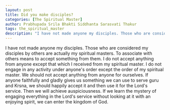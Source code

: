 ```yaml
---
layout: post
title: Did you make disciples?
categories: [The Spiritual Master]
author: Prabhupada Srila Bhakti Siddhanta Sarasvati Thakur
tags: the_spiritual_master
description: "I have not made anyone my disciples. Those who are considered my disciples by others are actually my spiritual masters. To associate with others means to accept something from them. I do not accept anything from anyone except that which I received from my spiritual master."
---
```


I have not made anyone my disciples. Those who are considered my disciples by others are actually my spiritual masters. To associate with others means to accept something from them. I do not accept anything from anyone except that which I received from my spiritual master. I do not engage in any activity under anyone's order except the order of my spiritual master. We should not accept anything from anyone for ourselves. If anyone faithfully and gladly gives us something we can use to serve guru and Krsna, we should happily accept it and then use it for the Lord's service. Then we will achieve auspiciousness. If we learn the mystery of engaging everything in the Lord's service without looking at it with an enjoying spirit, we can enter the kingdom of God.















